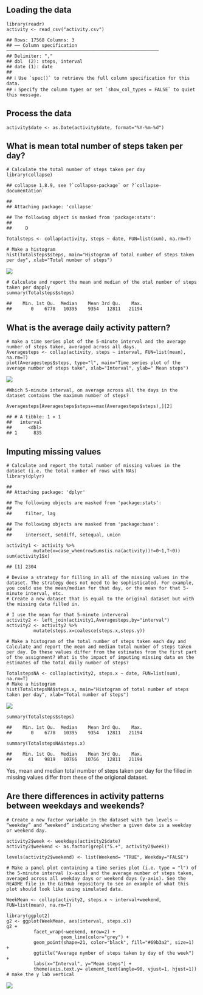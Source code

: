 ## Loading the data

    library(readr)
    activity <- read_csv("activity.csv")

    ## Rows: 17568 Columns: 3
    ## ── Column specification ────────────────────────────────────────────────────────
    ## Delimiter: ","
    ## dbl  (2): steps, interval
    ## date (1): date
    ## 
    ## ℹ Use `spec()` to retrieve the full column specification for this data.
    ## ℹ Specify the column types or set `show_col_types = FALSE` to quiet this message.

## Process the data

    activity$date <- as.Date(activity$date, format="%Y-%m-%d")

## What is mean total number of steps taken per day?

    # Calculate the total number of steps taken per day
    library(collapse)

    ## collapse 1.8.9, see ?`collapse-package` or ?`collapse-documentation`

    ## 
    ## Attaching package: 'collapse'

    ## The following object is masked from 'package:stats':
    ## 
    ##     D

    Totalsteps <- collap(activity, steps ~ date, FUN=list(sum), na.rm=T)

    # Make a histogram
    hist(Totalsteps$steps, main="Histogram of total number of steps taken per day", xlab="Total number of steps")

![](Assignment1_files/figure-markdown_strict/unnamed-chunk-4-1.png)

    # Calculate and report the mean and median of the otal number of steps taken per dapply
    summary(Totalsteps$steps)

    ##    Min. 1st Qu.  Median    Mean 3rd Qu.    Max. 
    ##       0    6778   10395    9354   12811   21194

## What is the average daily activity pattern?

    # make a time series plot of the 5-minute interval and the average number of steps taken, averaged across all days.
    Averagesteps <- collap(activity, steps ~ interval, FUN=list(mean), na.rm=T)
    plot(Averagesteps$steps, type="l", main="Time series plot of the average number of steps take", xlab="Interval", ylab=" Mean steps")

![](Assignment1_files/figure-markdown_strict/unnamed-chunk-6-1.png)

    #Which 5-minute interval, on average across all the days in the dataset contains the maximum number of steps?

    Averagesteps[Averagesteps$steps==max(Averagesteps$steps),][2]

    ## # A tibble: 1 × 1
    ##   interval
    ##      <dbl>
    ## 1      835

## Imputing missing values

    # Calculate and report the total number of missing values in the dataset (i.e. the total number of rows with NAs)
    library(dplyr)

    ## 
    ## Attaching package: 'dplyr'

    ## The following objects are masked from 'package:stats':
    ## 
    ##     filter, lag

    ## The following objects are masked from 'package:base':
    ## 
    ##     intersect, setdiff, setequal, union

    activity1 <- activity %>%
              mutate(x=case_when(rowSums(is.na(activity))!=0~1,T~0))
    sum(activity1$x)

    ## [1] 2304

    # Devise a strategy for filling in all of the missing values in the dataset. The strategy does not need to be sophisticated. For example, you could use the mean/median for that day, or the mean for that 5-minute interval, etc.
    # Create a new dataset that is equal to the original dataset but with the missing data filled in.

    # I use the mean for that 5-minute interveral
    activity2 <- left_join(activity1,Averagesteps,by="interval")
    activity2 <- activity2 %>%
              mutate(steps.x=coalesce(steps.x,steps.y))

    # Make a histogram of the total number of steps taken each day and Calculate and report the mean and median total number of steps taken per day. Do these values differ from the estimates from the first part of the assignment? What is the impact of imputing missing data on the estimates of the total daily number of steps?

    TotalstepsNA <- collap(activity2, steps.x ~ date, FUN=list(sum), na.rm=T)
    # Make a histogram
    hist(TotalstepsNA$steps.x, main="Histogram of total number of steps taken per day", xlab="Total number of steps")

![](Assignment1_files/figure-markdown_strict/unnamed-chunk-10-1.png)

    summary(Totalsteps$steps)

    ##    Min. 1st Qu.  Median    Mean 3rd Qu.    Max. 
    ##       0    6778   10395    9354   12811   21194

    summary(TotalstepsNA$steps.x)

    ##    Min. 1st Qu.  Median    Mean 3rd Qu.    Max. 
    ##      41    9819   10766   10766   12811   21194

Yes, mean and median total number of steps taken per day for the filled
in missing values differ from these of the origional dataset.

## Are there differences in activity patterns between weekdays and weekends?

    # Create a new factor variable in the dataset with two levels – “weekday” and “weekend” indicating whether a given date is a weekday or weekend day.

    activity2$week <- weekdays(activity2$date)
    activity2$weekend <- as.factor(grepl("S.+", activity2$week))

    levels(activity2$weekend) <- list(Weekend= "TRUE", Weekday="FALSE")

    # Make a panel plot containing a time series plot (i.e. type = "l") of the 5-minute interval (x-axis) and the average number of steps taken, averaged across all weekday days or weekend days (y-axis). See the README file in the GitHub repository to see an example of what this plot should look like using simulated data.

    WeekMean <- collap(activity2, steps.x ~ interval+weekend, FUN=list(mean), na.rm=T)

    library(ggplot2)
    g2 <- ggplot(WeekMean, aes(interval, steps.x))
    g2 +
              facet_wrap(~weekend, nrow=2) +
                        geom_line(color="grey") +
              geom_point(shape=21, color="black", fill="#69b3a2", size=1) +
              ggtitle("Average nymber of steps taken by day of the week") +
              labs(x="Interval", y="Mean steps") +
              theme(axis.text.y= element_text(angle=90, vjust=1, hjust=1))  # make the y lab vertical 

![](Assignment1_files/figure-markdown_strict/unnamed-chunk-14-1.png)

